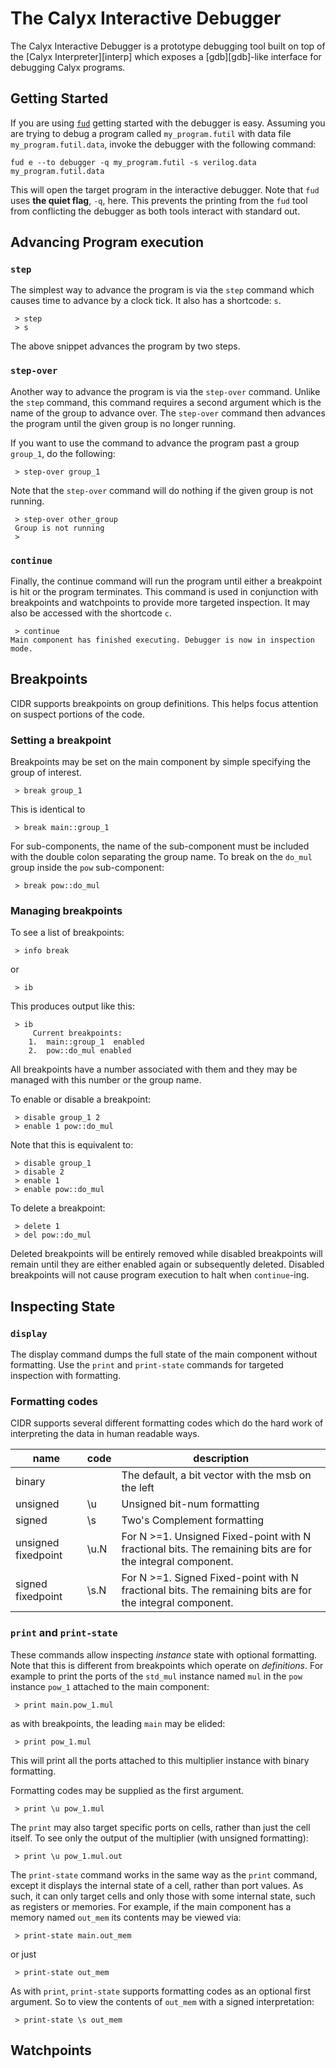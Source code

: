 # The Calyx Interactive Debugger

The Calyx Interactive Debugger is a prototype debugging tool built on top of the
[Calyx Interpreter][interp] which exposes a [gdb][gdb]-like interface for
debugging Calyx programs.

## Getting Started

If you are using [`fud`][fud] getting started with the debugger is easy.
Assuming you are trying to debug a program called `my_program.futil` with data
file `my_program.futil.data`, invoke the debugger with the following command:

```
fud e --to debugger -q my_program.futil -s verilog.data my_program.futil.data
```

This will open the target program in the interactive debugger. Note that `fud`
uses **the quiet flag**, `-q`, here. This prevents the printing from the `fud` tool
from conflicting the debugger as both tools interact with standard out.

## Advancing Program execution


### `step`

The simplest way to advance the program is via the `step` command which causes
time to advance by a clock tick. It also has a shortcode: `s`.

```
 > step
 > s
```

The above snippet advances the program by two steps.

### `step-over`

Another way to advance the program is via the `step-over` command. Unlike the
`step` command, this command requires a second argument which is the name of the
group to advance over. The `step-over` command then advances the program until
the given group is no longer running.

If you want to use the command to advance the program past a group `group_1`, do
the following:

```
 > step-over group_1
```

Note that the `step-over` command will do nothing if the given group is not
running.

```
 > step-over other_group
 Group is not running
 >
```

### `continue`

Finally, the continue command will run the program until either a breakpoint is
hit or the program terminates. This command is used in conjunction with
breakpoints and watchpoints to provide more targeted inspection. It may also be
accessed with the shortcode `c`.

```
 > continue
Main component has finished executing. Debugger is now in inspection mode.
```

## Breakpoints

CIDR supports breakpoints on group definitions. This helps focus attention on
suspect portions of the code.

### Setting a breakpoint

Breakpoints may be set on the main component by simple specifying the group of
interest.

```
 > break group_1
```

This is identical to

```
 > break main::group_1
```

For sub-components, the name of the sub-component must be included with the
double colon separating the group name. To break on the `do_mul` group inside
the `pow` sub-component:

```
 > break pow::do_mul
```

### Managing breakpoints

To see a list of breakpoints:
```
 > info break
```
or
```
 > ib
```

This produces output like this:
```
 > ib
     Current breakpoints:
    1.  main::group_1  enabled
    2.  pow::do_mul enabled
```

All breakpoints have a number associated with them and they may be managed with
this number or the group name.

To enable or disable a breakpoint:

```
 > disable group_1 2
 > enable 1 pow::do_mul
```

Note that this is equivalent to:
```
 > disable group_1
 > disable 2
 > enable 1
 > enable pow::do_mul
```

To delete a breakpoint:
```
 > delete 1
 > del pow::do_mul
```

Deleted breakpoints will be entirely removed while disabled breakpoints will
remain until they are either enabled again or subsequently deleted. Disabled
breakpoints will not cause program execution to halt when `continue`-ing.

## Inspecting State

### `display`

The display command dumps the full state of the main component without
formatting. Use the `print` and `print-state` commands for targeted inspection
with formatting.

### Formatting codes

CIDR supports several different formatting codes which do the hard work of
interpreting the data in human readable ways.


| name | code | description
|------|------|-----------|
|binary|  | The default, a bit vector with the msb on the left
|unsigned| \u | Unsigned bit-num formatting
|signed| \s | Two's Complement formatting
|unsigned fixedpoint| \u.N | For N >=1. Unsigned Fixed-point with N fractional bits. The remaining bits are for the integral component.
|signed fixedpoint| \s.N | For N >=1. Signed Fixed-point with N fractional bits. The remaining bits are for the integral component.

### `print` and `print-state`

These commands allow inspecting *instance* state with optional formatting. Note
that this is different from breakpoints which operate on *definitions*. For example to print the ports of the `std_mul` instance named `mul` in the `pow` instance `pow_1` attached to the main component:

```
 > print main.pow_1.mul
```

as with breakpoints, the leading `main` may be elided:
```
 > print pow_1.mul
```

This will print all the ports attached to this multiplier instance with binary
formatting.

Formatting codes may be supplied as the first argument.

```
 > print \u pow_1.mul
```

The `print` may also target specific ports on cells, rather than just the cell
itself. To see only the output of the multiplier (with unsigned formatting):

```
 > print \u pow_1.mul.out
```

The `print-state` command works in the same way as the `print` command, except
it displays the internal state of a cell, rather than port values. As such, it
can only target cells and only those with some internal state, such as registers
or memories. For example, if the main component has a memory named `out_mem` its
contents may be viewed via:

```
 > print-state main.out_mem
```

or just

```
 > print-state out_mem
```

As with `print`, `print-state` supports formatting codes as an optional first
argument. So to view the contents of `out_mem` with a signed interpretation:

```
 > print-state \s out_mem
```

## Watchpoints

[fud]: /fud/index.md
